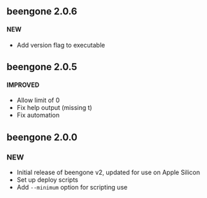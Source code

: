 ## beengone 2.0.6

#### NEW

- Add version flag to executable

## beengone 2.0.5

#### IMPROVED

- Allow limit of 0
- Fix help output (missing t)
- Fix automation

## beengone 2.0.0

### NEW

- Initial release of beengone v2, updated for use on Apple Silicon
- Set up deploy scripts
- Add `--minimum` option for scripting use
